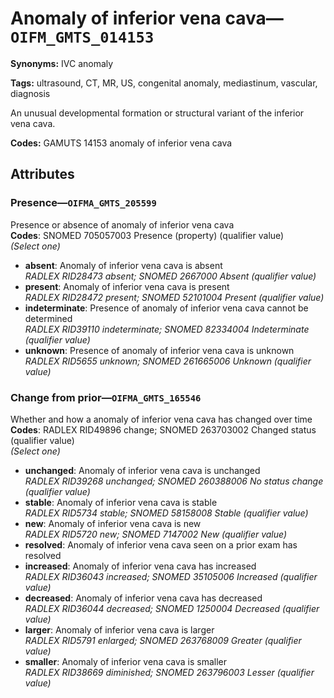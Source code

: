 # Anomaly of inferior vena cava—`OIFM_GMTS_014153`

**Synonyms:** IVC anomaly

**Tags:** ultrasound, CT, MR, US, congenital anomaly, mediastinum, vascular, diagnosis

An unusual developmental formation or structural variant of the inferior vena cava.

**Codes:** GAMUTS 14153 anomaly of inferior vena cava

## Attributes

### Presence—`OIFMA_GMTS_205599`

Presence or absence of anomaly of inferior vena cava  
**Codes**: SNOMED 705057003 Presence (property) (qualifier value)  
*(Select one)*

- **absent**: Anomaly of inferior vena cava is absent  
_RADLEX RID28473 absent; SNOMED 2667000 Absent (qualifier value)_
- **present**: Anomaly of inferior vena cava is present  
_RADLEX RID28472 present; SNOMED 52101004 Present (qualifier value)_
- **indeterminate**: Presence of anomaly of inferior vena cava cannot be determined  
_RADLEX RID39110 indeterminate; SNOMED 82334004 Indeterminate (qualifier value)_
- **unknown**: Presence of anomaly of inferior vena cava is unknown  
_RADLEX RID5655 unknown; SNOMED 261665006 Unknown (qualifier value)_

### Change from prior—`OIFMA_GMTS_165546`

Whether and how a anomaly of inferior vena cava has changed over time  
**Codes**: RADLEX RID49896 change; SNOMED 263703002 Changed status (qualifier value)  
*(Select one)*

- **unchanged**: Anomaly of inferior vena cava is unchanged  
_RADLEX RID39268 unchanged; SNOMED 260388006 No status change (qualifier value)_
- **stable**: Anomaly of inferior vena cava is stable  
_RADLEX RID5734 stable; SNOMED 58158008 Stable (qualifier value)_
- **new**: Anomaly of inferior vena cava is new  
_RADLEX RID5720 new; SNOMED 7147002 New (qualifier value)_
- **resolved**: Anomaly of inferior vena cava seen on a prior exam has resolved  
- **increased**: Anomaly of inferior vena cava has increased  
_RADLEX RID36043 increased; SNOMED 35105006 Increased (qualifier value)_
- **decreased**: Anomaly of inferior vena cava has decreased  
_RADLEX RID36044 decreased; SNOMED 1250004 Decreased (qualifier value)_
- **larger**: Anomaly of inferior vena cava is larger  
_RADLEX RID5791 enlarged; SNOMED 263768009 Greater (qualifier value)_
- **smaller**: Anomaly of inferior vena cava is smaller  
_RADLEX RID38669 diminished; SNOMED 263796003 Lesser (qualifier value)_